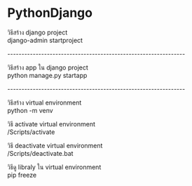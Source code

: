 # PythonDjango

วิธีสร้าง django project <br>
django-admin startproject <project-name> <br>

--------------------------------------------------------------- <br>

วิธีสร้าง app ใน django project <br>
python manage.py startapp <app-name> <br>

--------------------------------------------------------------- <br>

วิธีสร้าง virtual environment <br>
python -m venv <env-name> <br>

วิธี activate virtual environment <br>
<env-folder>/Scripts/activate <br>

วิธี deactivate virtual environment <br>
<env-folder>/Scripts/deactivate.bat <br>

วิธีดู libraly ใน virtual environment <br>
pip freeze <br>



